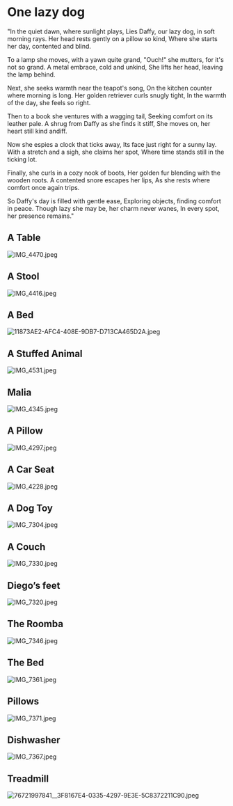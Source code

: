 # One lazy dog

"In the quiet dawn, where sunlight plays,
Lies Daffy, our lazy dog, in soft morning rays.
Her head rests gently on a pillow so kind,
Where she starts her day, contented and blind. 

To a lamp she moves, with a yawn quite grand,
"Ouch!" she mutters, for it's not so grand.
A metal embrace, cold and unkind,
She lifts her head, leaving the lamp behind. 

Next, she seeks warmth near the teapot's song,
On the kitchen counter where morning is long.
Her golden retriever curls snugly tight,
In the warmth of the day, she feels so right. 

Then to a book she ventures with a wagging tail,
Seeking comfort on its leather pale.
A shrug from Daffy as she finds it stiff,
She moves on, her heart still kind andiff. 

Now she espies a clock that ticks away,
Its face just right for a sunny lay.
With a stretch and a sigh, she claims her spot,
Where time stands still in the ticking lot. 

Finally, she curls in a cozy nook of boots,
Her golden fur blending with the wooden roots.
A contented snore escapes her lips,
As she rests where comfort once again trips. 

So Daffy's day is filled with gentle ease,
Exploring objects, finding comfort in peace.
Though lazy she may be, her charm never wanes,
In every spot, her presence remains." 

## A Table
![IMG_4470.jpeg](attachments/IMG_4470.jpeg)

## A Stool
![IMG_4416.jpeg](attachments/IMG_4416.jpeg)

## A Bed
![11873AE2-AFC4-408E-9DB7-D713CA465D2A.jpeg](attachments/11873AE2-AFC4-408E-9DB7-D713CA465D2A.jpeg)

## A Stuffed Animal
![IMG_4531.jpeg](attachments/IMG_4531.jpeg)

## Malia
![IMG_4345.jpeg](attachments/IMG_4345.jpeg)

## A Pillow
![IMG_4297.jpeg](attachments/IMG_4297.jpeg)

## A Car Seat
![IMG_4228.jpeg](attachments/IMG_4228.jpeg)

## A Dog Toy
![IMG_7304.jpeg](attachments/IMG_7304.jpeg)

## A Couch
![IMG_7330.jpeg](attachments/IMG_7330.jpeg)

## Diego’s feet
![IMG_7320.jpeg](attachments/IMG_7320.jpeg)

## The Roomba
![IMG_7346.jpeg](attachments/IMG_7346.jpeg)

## The Bed
![IMG_7361.jpeg](attachments/IMG_7361.jpeg)

## Pillows
![IMG_7371.jpeg](attachments/IMG_7371.jpeg)

## Dishwasher
![IMG_7367.jpeg](attachments/IMG_7367.jpeg)

## Treadmill
![76721997841__3F8167E4-0335-4297-9E3E-5C8372211C90.jpeg](attachments/76721997841__3F8167E4-0335-4297-9E3E-5C8372211C90.jpeg)